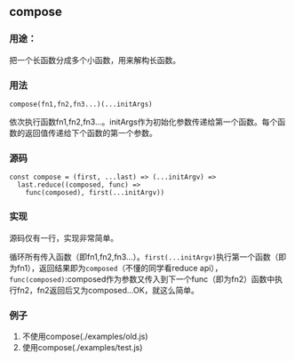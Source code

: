 ## compose
### 用途：
把一个长函数分成多个小函数，用来解构长函数。

### 用法
```
compose(fn1,fn2,fn3...)(...initArgs)
```
依次执行函数fn1,fn2,fn3...。initArgs作为初始化参数传递给第一个函数。每个函数的返回值传递给下个函数的第一个参数。

### 源码
```
const compose = (first, ...last) => (...initArgv) =>
  last.reduce((composed, func) =>
    func(composed), first(...initArgv))
```

### 实现
源码仅有一行，实现非常简单。

循环所有传入函数（即fn1,fn2,fn3...）。`first(...initArgv)`执行第一个函数（即为fn1），返回结果即为`composed`（不懂的同学看reduce api），`func(composed)`:composed作为参数又传入到下一个func（即为fn2）函数中执行fn2，fn2返回后又为composed...OK，就这么简单。

### 例子

1. 不使用compose(./examples/old.js)
2. 使用compose(./examples/test.js)





